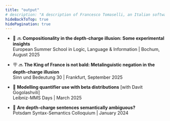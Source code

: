 ```yaml
---
title: "output"
# description: "A description of Francesco Tomaselli, an Italian software engineer."
hideBackToTop: true
hidePagination: true
---
```


- 🎤 🔜 **Compositionality in the depth-charge illusion: Some experimental insights**<br>European Summer School in Logic, Language & Information |  Bochum, August 2025
  
- 🪧 🔜 **The King of France is not bald: Metalinguistic negation in the depth-charge illusion**<br>Sinn und Bedeutung 30 | Frankfurt, September 2025
  
- 🎤 **Modelling quantifier use with beta distributions** [with Davit Gogolashvili]<br>Leibniz-MMS Days | March 2025
  
- 🎤 **Are depth-charge sentences semantically ambiguous?**<br>Potsdam Syntax-Semantics Colloquium | January 2024
  



<!-- <table>
  <tr>
    <td style="vertical-align: top;">conference<br>presentation</td>
    <td style="vertical-align: top;">upcoming</td>
    <td style="white-space: normal; line-break: auto; vertical-align: top;">Compositionality&nbsp;in&nbsp;the&nbsp;depth-charge&nbsp;illusion:&nbsp;Some&nbsp;experimental&nbsp;insights</td>
  </tr>
  <tr>
    <td style="vertical-align: top;">Row 2, Col 1</td>
    <td>Row 2, Col 2</td>
    <td>Row 2, Col 3</td>
  </tr>
  <tr>
    <td style="vertical-align: top;">Row 3, Col 1</td>
    <td>Row 3, Col 2</td>
    <td>Row 3, Col 3</td>
  </tr>
  <tr>
    <td style="vertical-align: top;">Row 4, Col 1</td>
    <td>Row 4, Col 2</td>
    <td>Row 4, Col 3</td>
  </tr>
</table> -->
